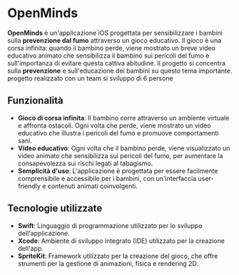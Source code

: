 # OpenMinds

**OpenMinds** è un'applicazione iOS progettata per sensibilizzare i bambini sulla **prevenzione dal fumo** attraverso un gioco educativo. Il gioco è una corsa infinita: quando il bambino perde, viene mostrato un breve video educativo animato che sensibilizza il bambino sui pericoli del fumo e sull'importanza di evitare questa cattiva abitudine. Il progetto si concentra sulla **prevenzione** e sull'educazione dei bambini su questo tema importante. progetto realizzato con un team si sviluppo di 6 persone

## Funzionalità

- **Gioco di corsa infinita**: Il bambino corre attraverso un ambiente virtuale e affronta ostacoli. Ogni volta che perde, viene mostrato un video educativo che illustra i pericoli del fumo e promuove comportamenti sani.
- **Video educativo**: Ogni volta che il bambino perde, viene visualizzato un video animato che sensibilizza sui pericoli del fumo, per aumentare la consapevolezza sui rischi legati al tabagismo.
- **Semplicità d'uso**: L'applicazione è progettata per essere facilmente comprensibile e accessibile per i bambini, con un'interfaccia user-friendly e contenuti animati coinvolgenti.

## Tecnologie utilizzate

- **Swift**: Linguaggio di programmazione utilizzato per lo sviluppo dell'applicazione.
- **Xcode**: Ambiente di sviluppo integrato (IDE) utilizzato per la creazione dell'app.
- **SpriteKit**: Framework utilizzato per la creazione del gioco, che offre strumenti per la gestione di animazioni, fisica e rendering 2D.

